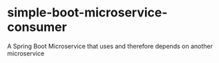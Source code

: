 # simple-boot-microservice-consumer
A Spring Boot Microservice that uses and therefore depends on another microservice
